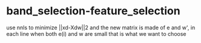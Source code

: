 # band_selection-feature_selection
use nnls to minimize ||xd-Xdw||2 and the new matrix is made of e and w',
in each line when both e(i) and w are small that is what we want to choose
